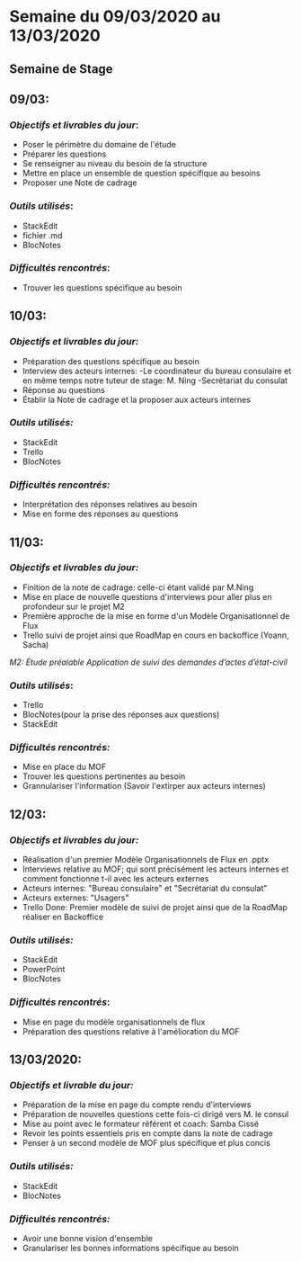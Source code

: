 ﻿# Semaine du 09/03/2020 au 13/03/2020

  

## Semaine de Stage

## 09/03:  

### *Objectifs et livrables du jour*:

- Poser le périmètre du domaine de l'étude
- Préparer les questions
- Se renseigner au niveau du besoin de la structure
- Mettre en place un ensemble de question spécifique au besoins
- Proposer une Note de cadrage

### *Outils utilisés*:

- StackEdit
- fichier .md
- BlocNotes

### *Difficultés rencontrés*:

- Trouver les questions spécifique au besoin

## 10/03:

### *Objectifs et livrables du jour:*

- Préparation des questions spécifique au besoin
- Interview des acteurs internes:
-Le coordinateur du bureau consulaire et en même temps notre tuteur de stage: M. Ning
-Secrétariat du consulat
- Réponse au questions
- Établir la Note de cadrage et la proposer aux acteurs internes

### *Outils utilisés:*

- StackEdit
- Trello
- BlocNotes

### *Difficultés rencontrés:*

- Interprétation des réponses relatives au besoin
- Mise en forme des réponses au questions
  

## 11/03:

  

### *Objectifs et livrables du jour:*

- Finition de la note de cadrage: celle-ci étant validé par M.Ning
- Mise en place de nouvelle questions d'interviews pour aller plus en profondeur sur le projet M2
- Première approche de la mise en forme d'un Modèle Organisationnel de Flux
- Trello suivi de projet ainsi que RoadMap en cours en backoffice (Yoann, Sacha)

*M2: Étude préalable Application de suivi des demandes d’actes d’état-civil*

  

### *Outils utilisés*:

- Trello
- BlocNotes(pour la prise des réponses aux questions)
- StackEdit
  
### *Difficultés rencontrés:*

- Mise en place du MOF
- Trouver les questions pertinentes au besoin
- Grannulariser l'information (Savoir l'extirper aux acteurs internes)

  
## 12/03:

### *Objectifs et livrables du jour:*

- Réalisation d'un premier Modèle Organisationnels de Flux en .pptx
- Interviews relative au MOF; qui sont précisément les acteurs internes et comment fonctionne t-il avec les acteurs externes
- Acteurs internes: "Bureau consulaire" et "Secrétariat du consulat"
- Acteurs externes: "Usagers"
- Trello Done: Premier modèle de suivi de projet ainsi que de la RoadMap réaliser en Backoffice

### *Outils utilisés:*

- StackEdit 
- PowerPoint
- BlocNotes

### *Difficultés rencontrés*:

- Mise en page du modèle organisationnels de flux 
- Préparation des questions relative à l'amélioration du MOF

## 13/03/2020:

### *Objectifs et livrable du jour:*
- Préparation de la mise en page du compte rendu d'interviews 
- Préparation de nouvelles questions cette fois-ci dirigé vers M. le consul 
- Mise au point avec le formateur référent et coach: Samba Cissé 
- Revoir les points essentiels pris en compte dans la note de cadrage 
- Penser à un second modèle de MOF plus spécifique et plus concis 

### *Outils utilisés:*

- StackEdit 
- BlocNotes

### *Difficultés rencontrés:*
- Avoir une bonne vision d'ensemble
-  Granulariser les bonnes informations spécifique au besoin

